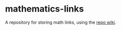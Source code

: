 # mathematics-links

A repository for storing math links, using the [repo wiki](https://github.com/d-atif/mathematics-links/wiki). 
